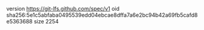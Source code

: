 version https://git-lfs.github.com/spec/v1
oid sha256:5e1c5abfaba0495539edd04ebcae8dffa7a6e2bc94b42a69fb5cafd8e5363688
size 2254
